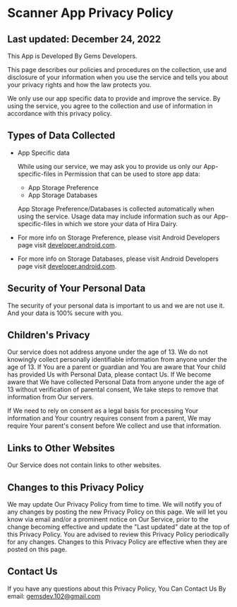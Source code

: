 # Scanner App Privacy Policy

## Last updated: December 24, 2022

This App is Developed By Gems Developers.

This page describes our policies and procedures on the collection, use and disclosure of your information when you use the service and tells you about your privacy rights and how the law protects you.

We only use our app specific data to provide and improve the service. By using the service, you agree to the collection and use of information in accordance with this privacy policy.

## Types of Data Collected

- App Specific data

  While using our service, we may ask you to provide us only our App-specific-files in Permission that can be used to store app data:
  - App Storage Preference
  - App Storage Databases

  App Storage Preference/Databases is collected automatically when using the service. Usage data may include information such as our App-specific-files in which we store your data of Hira Dairy. 

- For more info on Storage Preference, please visit Android Developers page visit [developer.android.com](developer.android.com). 
- For more info on Storage Databases, please visit Android Developers page visit [developer.android.com](developer.android.com).

## Security of Your Personal Data

The security of your personal data is important to us and we are not use it. And your data is 100% secure with you.

## Children's Privacy

Our service does not address anyone under the age of 13. We do not knowingly collect personally identifiable information from anyone under the age of 13. If You are a parent or guardian and You are aware that Your child has provided Us with Personal Data, please contact Us. If We become aware that We have collected Personal Data from anyone under the age of 13 without verification of parental consent, We take steps to remove that information from Our servers.

If We need to rely on consent as a legal basis for processing Your information and Your country requires consent from a parent, We may require Your parent's consent before We collect and use that information.

## Links to Other Websites

Our Service does not contain links to other websites.

## Changes to this Privacy Policy

We may update Our Privacy Policy from time to time. We will notify you of any changes by posting the new Privacy Policy on this page. We will let you know via email and/or a prominent notice on Our Service, prior to the change becoming effective and update the "Last updated" date at the top of this Privacy Policy. You are advised to review this Privacy Policy periodically for any changes. Changes to this Privacy Policy are effective when they are posted on this page.

## Contact Us

If you have any questions about this Privacy Policy, You Can Contact Us By email: [gemsdev.102@gmail.com](gemsdev.102@gmail.com)
